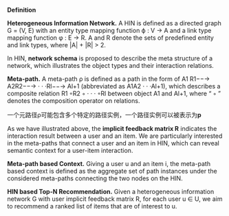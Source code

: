 **Definition**

**Heterogeneous Information Network.** A HIN is defined as a directed graph G = (V, E) with an entity type mapping function ϕ : V → A and a link type mapping function φ : E → R. A and R denote the sets of predefined entity and link types, where |A| + |R| > 2.

In HIN, **network schema** is proposed to describe the meta structure of a network, which illustrates the object types and their interaction relations.

**Meta-path.** A meta-path ρ is defined as a path in the form of A1 R1−−→ A2R2−−→ · · ·Rl−−→ Al+1 (abbreviated as A1A2 · · ·Al+1), which describes a composite relation R1 ◦R2 ◦ · · · ◦Rl between object A1 and Al+1, where “ ◦ ” denotes the composition operator on relations.

一个元路径ρ可能包含多个特定的路径实例，一个路径实例可以被表示为**p**

As we have illustrated above, the **implicit feedback matrix R** indicates the interaction result between a user and an item. We are particularly interested in the meta-paths that connect a user and an item in HIN, which can reveal semantic context for a user-item interaction.

**Meta-path based Context.** Giving a user u and an item i, the meta-path based context is defined as the aggregate set of path instances under the considered meta-paths connecting the two nodes on the HIN.

**HIN based Top-N Recommendation.** Given a heterogeneous information network G with user implicit feedback matrix R, for each user u ∈ U, we aim to recommend a ranked list of items that are of interest to u.